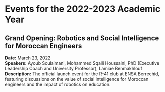 # Events for the 2022-2023 Academic Year

## Grand Opening: Robotics and Social Intelligence for Moroccan Engineers

**Date:** March 23, 2022  
**Speakers:** Ayoub Soulaimani, Mohammed Sqalli Houssaini, PhD (Executive Leadership Coach and University Professor), Lamiae Benmakhlouf  
**Description:** The official launch event for the R-41 club at ENSA Berrechid, featuring discussions on the value of social intelligence for Moroccan engineers and the impact of robotics on education.
